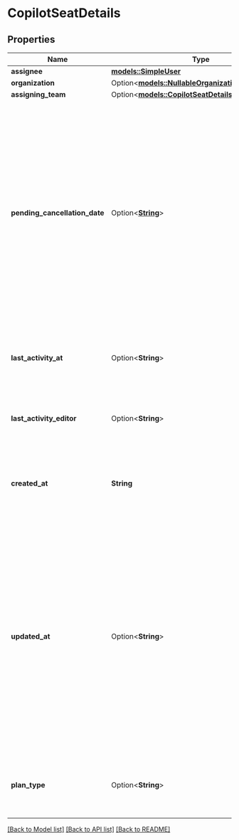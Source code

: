 # CopilotSeatDetails

## Properties

Name | Type | Description | Notes
------------ | ------------- | ------------- | -------------
**assignee** | [**models::SimpleUser**](simple-user.md) |  | 
**organization** | Option<[**models::NullableOrganizationSimple**](nullable-organization-simple.md)> |  | [optional]
**assigning_team** | Option<[**models::CopilotSeatDetailsAssigningTeam**](copilot_seat_details_assigning_team.md)> |  | [optional]
**pending_cancellation_date** | Option<[**String**](string.md)> | The pending cancellation date for the seat, in `YYYY-MM-DD` format. This will be null unless the assignee's Copilot access has been canceled during the current billing cycle. If the seat has been cancelled, this corresponds to the start of the organization's next billing cycle. | [optional]
**last_activity_at** | Option<**String**> | Timestamp of user's last GitHub Copilot activity, in ISO 8601 format. | [optional]
**last_activity_editor** | Option<**String**> | Last editor that was used by the user for a GitHub Copilot completion. | [optional]
**created_at** | **String** | Timestamp of when the assignee was last granted access to GitHub Copilot, in ISO 8601 format. | 
**updated_at** | Option<**String**> | **Closing down notice:** This field is no longer relevant and is closing down. Use the `created_at` field to determine when the assignee was last granted access to GitHub Copilot. Timestamp of when the assignee's GitHub Copilot access was last updated, in ISO 8601 format. | [optional]
**plan_type** | Option<**String**> | The Copilot plan of the organization, or the parent enterprise, when applicable. | [optional]

[[Back to Model list]](../README.md#documentation-for-models) [[Back to API list]](../README.md#documentation-for-api-endpoints) [[Back to README]](../README.md)


